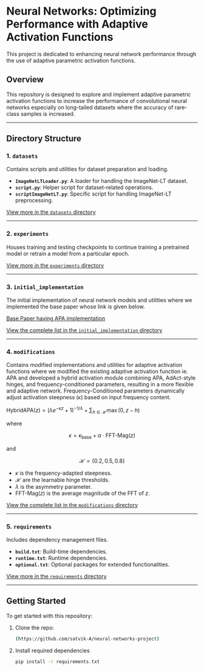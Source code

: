 # Neural Networks: Optimizing Performance with Adaptive Activation Functions

This project is dedicated to enhancing neural network performance through the use of adaptive parametric activation functions.


## Overview

This repository is designed to explore and implement adaptive parametric activation functions to increase the performance of convolutional neural networks especially on long-tailed datasets where the accuracy of rare-class samples is increased. 

---

## Directory Structure

### 1. `datasets`
Contains scripts and utilities for dataset preparation and loading.
- **`ImageNetLTLoader.py`**: A loader for handling the ImageNet-LT dataset.
- **`script.py`**: Helper script for dataset-related operations.
- **`scriptImageNetLT.py`**: Specific script for handling ImageNet-LT preprocessing.

[View more in the `datasets` directory](https://github.com/venusai24/neural-networks/tree/main/datasets)

---

### 2. `experiments`
Houses training and testing checkpoints to continue training a pretrained model or retrain a model from a particular epoch.

[View more in the `experiments` directory](https://github.com/venusai24/neural-networks/tree/main/experiments)

---

### 3. `initial_implementation`
The initial implementation of neural network models and utilities where we implemented the base paper whose link is given below.

[Base Paper having APA implementation](https://www.ecva.net/papers/eccv_2024/papers_ECCV/papers/07153.pdf)

[View the complete list in the `initial_implementation` directory](https://github.com/venusai24/neural-networks/tree/main/initial_implementation)

---

### 4. `modifications`
Contains modified implementations and utilities for adaptive activation functions where we modified the existing adaptive activation function ie. APA and developed a hybrid activation module combining APA, AdAct-style hinges, and frequency-conditioned parameters, resulting in a more flexible and adaptive network. Frequency-Conditioned parameters dynamically adjust activation steepness (κ) based on input frequency content.

$\text{HybridAPA}(z) = (\lambda e^{-\kappa z} + 1)^{-1/\lambda} + \sum_{h \in \mathcal{H}} \max(0, z - h)$


where

$$
\kappa = \kappa_{\text{base}} + \alpha \cdot \text{FFT-Mag}(z)
$$

and

$$
\mathcal{H} = \{0.2, 0.5, 0.8\}
$$

- $\kappa$ is the frequency-adapted steepness.
- $\mathcal{H}$ are the learnable hinge thresholds.
- $\lambda$ is the asymmetry parameter.
- $\text{FFT-Mag}(z)$ is the average magnitude of the FFT of $z$.

[View the complete list in the `modifications` directory](https://github.com/venusai24/neural-networks/tree/main/modifications)

---

### 5. `requirements`
Includes dependency management files.
- **`build.txt`**: Build-time dependencies.
- **`runtime.txt`**: Runtime dependencies.
- **`optional.txt`**: Optional packages for extended functionalities.

[View more in the `requirements` directory](https://github.com/venusai24/neural-networks/tree/main/requirements)

---

## Getting Started

To get started with this repository:
1. Clone the repo:
   ```bash
   (https://github.com/satvik-A/neural-networks-project)
2. Install required dependencies
   ```bash
   pip install -r requirements.txt

